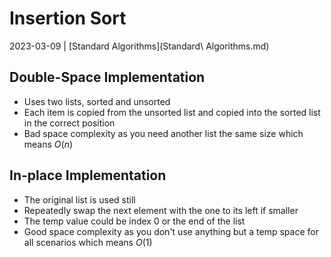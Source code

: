 # Insertion Sort
2023-03-09 | [Standard Algorithms](Standard\ Algorithms.md)

## Double-Space Implementation
- Uses two lists, sorted and unsorted
- Each item is copied from the unsorted list and copied into the sorted list in the correct position
- Bad space complexity as you need another list the same size which means $O(n)$ 

## In-place Implementation
- The original list is used still
- Repeatedly swap the next element with the one to its left if smaller
- The temp value could be index 0 or the end of the list
- Good space complexity as you don't use anything but a temp space for all scenarios which means $O(1)$
